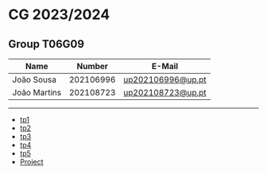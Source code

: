 # CG 2023/2024

## Group T06G09
| Name             | Number    | E-Mail             |
| ---------------- | --------- | ------------------ |
| João Sousa       | 202106996 | up202106996@up.pt  |
| João Martins     | 202108723 | up202108723@up.pt  |

----

  - [tp1](tp1/README.md)
  - [tp2](tp2/README.md)
  - [tp3](tp3/README.md)
  - [tp4](tp4/README.md)
  - [tp5](tp5/README.md)
  - [Project](proj/README.md)
